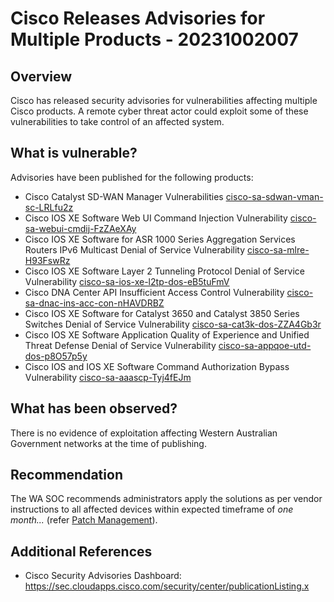 # Cisco Releases Advisories for Multiple Products - 20231002007

## Overview

Cisco has released security advisories for vulnerabilities affecting multiple Cisco products. A remote cyber threat actor could exploit some of these vulnerabilities to take control of an affected system.

## What is vulnerable?

Advisories have been published for the following products:

- Cisco Catalyst SD-WAN Manager Vulnerabilities [cisco-sa-sdwan-vman-sc-LRLfu2z](https://sec.cloudapps.cisco.com/security/center/content/CiscoSecurityAdvisory/cisco-sa-sdwan-vman-sc-LRLfu2z)
- Cisco IOS XE Software Web UI Command Injection Vulnerability [cisco-sa-webui-cmdij-FzZAeXAy](https://sec.cloudapps.cisco.com/security/center/content/CiscoSecurityAdvisory/cisco-sa-mlre-H93FswRz)
- Cisco IOS XE Software for ASR 1000 Series Aggregation Services Routers IPv6 Multicast Denial of Service Vulnerability [cisco-sa-mlre-H93FswRz](https://sec.cloudapps.cisco.com/security/center/content/CiscoSecurityAdvisory/cisco-sa-mlre-H93FswRz)
- Cisco IOS XE Software Layer 2 Tunneling Protocol Denial of Service Vulnerability [cisco-sa-ios-xe-l2tp-dos-eB5tuFmV](https://sec.cloudapps.cisco.com/security/center/content/CiscoSecurityAdvisory/cisco-sa-ios-xe-l2tp-dos-eB5tuFmV)
- Cisco DNA Center API Insufficient Access Control Vulnerability [cisco-sa-dnac-ins-acc-con-nHAVDRBZ](https://sec.cloudapps.cisco.com/security/center/content/CiscoSecurityAdvisory/cisco-sa-dnac-ins-acc-con-nHAVDRBZ)
- Cisco IOS XE Software for Catalyst 3650 and Catalyst 3850 Series Switches Denial of Service Vulnerability [cisco-sa-cat3k-dos-ZZA4Gb3r](https://sec.cloudapps.cisco.com/security/center/content/CiscoSecurityAdvisory/cisco-sa-cat3k-dos-ZZA4Gb3r)
- Cisco IOS XE Software Application Quality of Experience and Unified Threat Defense Denial of Service Vulnerability [cisco-sa-appqoe-utd-dos-p8O57p5y](https://sec.cloudapps.cisco.com/security/center/content/CiscoSecurityAdvisory/cisco-sa-appqoe-utd-dos-p8O57p5y)
- Cisco IOS and IOS XE Software Command Authorization Bypass Vulnerability [cisco-sa-aaascp-Tyj4fEJm](https://sec.cloudapps.cisco.com/security/center/content/CiscoSecurityAdvisory/cisco-sa-aaascp-Tyj4fEJm)

## What has been observed?

There is no evidence of exploitation affecting Western Australian Government networks at the time of publishing.

## Recommendation

The WA SOC recommends administrators apply the solutions as per vendor instructions to all affected devices within expected timeframe of *one month...* (refer [Patch Management](../guidelines/patch-management.md)).

## Additional References

- Cisco Security Advisories Dashboard: <https://sec.cloudapps.cisco.com/security/center/publicationListing.x>

